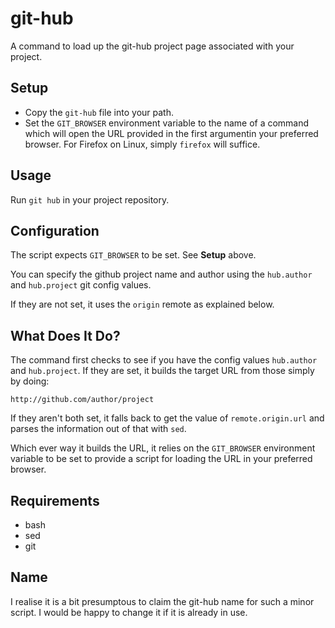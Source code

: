 
git-hub
=======

A command to load up the git-hub project page associated with your project.

Setup
-----

* Copy the `git-hub` file into your path.
* Set the `GIT_BROWSER` environment variable to the name of a command which
  will open the URL provided in the first argumentin your preferred browser. For
  Firefox on Linux, simply `firefox` will suffice.

Usage
-----

Run `git hub` in your project repository.

Configuration
-------------

The script expects `GIT_BROWSER` to be set. See **Setup** above.

You can specify the github project name and author using the `hub.author` and
`hub.project` git config values.

If they are not set, it uses the `origin` remote as explained below.


What Does It Do?
----------------

The command first checks to see if you have the config values `hub.author` and
`hub.project`. If they are set, it builds the target URL from those simply by
doing:

    http://github.com/author/project

If they aren't both set, it falls back to get the value of `remote.origin.url`
and parses the information out of that with `sed`.

Which ever way it builds the URL, it relies on the `GIT_BROWSER` environment
variable to be set to provide a script for loading the URL in your preferred
browser.

Requirements
------------

* bash
* sed
* git

Name
----

I realise it is a bit presumptous to claim the git-hub name for such a minor
script. I would be happy to change it if it is already in use.


